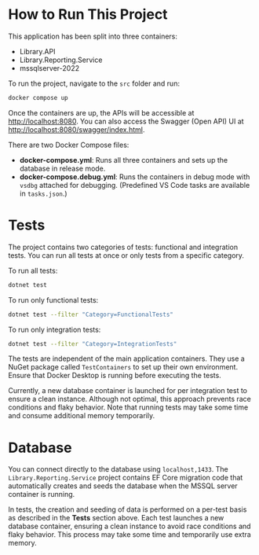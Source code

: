 # How to Run This Project

This application has been split into three containers:
- Library.API
- Library.Reporting.Service
- mssqlserver-2022

To run the project, navigate to the `src` folder and run:
```bash
docker compose up
```
Once the containers are up, the APIs will be accessible at [http://localhost:8080](http://localhost:8080). You can also access the Swagger (Open API) UI at [http://localhost:8080/swagger/index.html](http://localhost:8080/swagger/index.html).

There are two Docker Compose files:
- **docker-compose.yml**: Runs all three containers and sets up the database in release mode.
- **docker-compose.debug.yml**: Runs the containers in debug mode with `vsdbg` attached for debugging. (Predefined VS Code tasks are available in `tasks.json`.)

# Tests

The project contains two categories of tests: functional and integration tests. You can run all tests at once or only tests from a specific category.

To run all tests:
```bash
dotnet test
```

To run only functional tests:
```bash
dotnet test --filter "Category=FunctionalTests"
```

To run only integration tests:
```bash
dotnet test --filter "Category=IntegrationTests"
```

The tests are independent of the main application containers. They use a NuGet package called `TestContainers` to set up their own environment. Ensure that Docker Desktop is running before executing the tests.

Currently, a new database container is launched for per integration test to ensure a clean instance. Although not optimal, this approach prevents race conditions and flaky behavior. Note that running tests may take some time and consume additional memory temporarily.

# Database

You can connect directly to the database using `localhost,1433`. The `Library.Reporting.Service` project contains EF Core migration code that automatically creates and seeds the database when the MSSQL server container is running.

In tests, the creation and seeding of data is performed on a per-test basis as described in the **Tests** section above. Each test launches a new database container, ensuring a clean instance to avoid race conditions and flaky behavior. This process may take some time and temporarily use extra memory.
